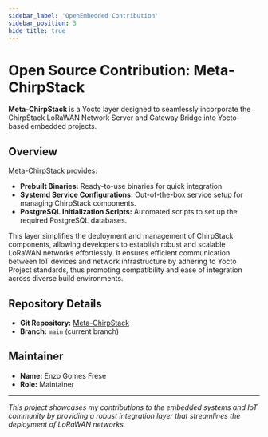 ```yaml
---
sidebar_label: 'OpenEmbedded Contribution'
sidebar_position: 3
hide_title: true
---
```

# Open Source Contribution: Meta-ChirpStack

**Meta-ChirpStack** is a Yocto layer designed to seamlessly incorporate the ChirpStack LoRaWAN Network Server and Gateway Bridge into Yocto-based embedded projects.

## Overview

Meta-ChirpStack provides:
- **Prebuilt Binaries:** Ready-to-use binaries for quick integration.
- **Systemd Service Configurations:** Out-of-the-box service setup for managing ChirpStack components.
- **PostgreSQL Initialization Scripts:** Automated scripts to set up the required PostgreSQL databases.

This layer simplifies the deployment and management of ChirpStack components, allowing developers to establish robust and scalable LoRaWAN networks effortlessly. It ensures efficient communication between IoT devices and network infrastructure by adhering to Yocto Project standards, thus promoting compatibility and ease of integration across diverse build environments.

## Repository Details

- **Git Repository:** [Meta-ChirpStack](https://github.com/FreseEnzo/meta-chirpstack)
- **Branch:** `main` (current branch)

## Maintainer

- **Name:** Enzo Gomes Frese
- **Role:** Maintainer

---
*This project showcases my contributions to the embedded systems and IoT community by providing a robust integration layer that streamlines the deployment of LoRaWAN networks.*

